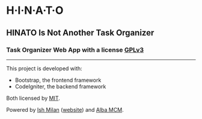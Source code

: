 # H·I·N·A·T·O
## HINATO Is Not Another Task Organizer
### Task Organizer Web App with a license [GPLv3](https://github.com/ishmilan/hinato/blob/master/LICENSE)
---
This project is developed with:
  *  Bootstrap, the frontend framework
  * CodeIgniter, the backend framework

Both licensed by [MIT](https://github.com/ishmilan/hinato/blob/master/MITlicense).

Powered by [Ish Milan](https://github.com/ishmilan) ([website](https://ishmilan.github.io)) and [Alba MCM](https://github.com/albamcm).
